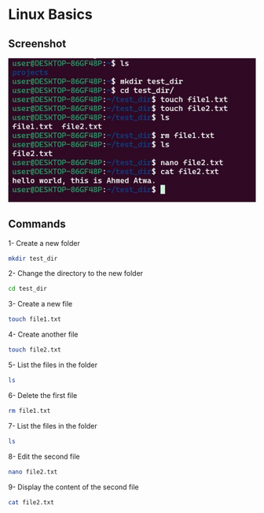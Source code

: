 # Linux Basics

## Screenshot

![Screenshot](screenshot.jpg)

## Commands

1- Create a new folder

```bash
mkdir test_dir
```

2- Change the directory to the new folder

```bash
cd test_dir
```

3- Create a new file

```bash
touch file1.txt
```

4- Create another file

```bash
touch file2.txt
```

5- List the files in the folder

```bash
ls
```

6- Delete the first file

```bash
rm file1.txt
```

7- List the files in the folder

```bash
ls
```

8- Edit the second file

```bash
nano file2.txt
```

9- Display the content of the second file

```bash
cat file2.txt
```
